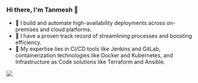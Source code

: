 ### Hi there, I'm Tanmesh 👋

<!--
**tanmeshbhokare/tanmeshbhokare** is a ✨ _special_ ✨ repository because its `README.md` (this file) appears on your GitHub profile.

Here are some ideas to get you started:

- 🔭 I’m currently working on ...
- 🌱 I’m currently learning ...
- 👯 I’m looking to collaborate on ...
- 🤔 I’m looking for help with ...
- 💬 Ask me about ...
- 📫 How to reach me: ...
- 😄 Pronouns: ...
- ⚡ Fun fact: ...
-->

- 🔭 I build and automate high-availability deployments across on-premises and cloud platforms.
- 🌱 I have a proven track record of streamlining processes and boosting efficiency.
- 💬 My expertise lies in CI/CD tools like Jenkins and GitLab, containerization technologies like Docker and Kubernetes, and Infrastructure as Code solutions like Terraform and Ansible.




![](https://komarev.com/ghpvc/?username=tanmeshbhokare)

